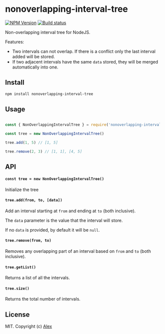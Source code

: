 # nonoverlapping-interval-tree

[![NPM Version](https://img.shields.io/npm/v/nonoverlapping-interval-tree.svg)](https://www.npmjs.com/package/nonoverlapping-interval-tree)
[![Build status](https://github.com/alxhotel/nonoverlapping-interval-tree/actions/workflows/ci.yml/badge.svg)](https://github.com/alxhotel/nonoverlapping-interval-tree/actions/workflows/ci.yml)

Non-overlapping interval tree for NodeJS.

Features:

- Two intervals can not overlap. If there is a conflict only the last interval added will be stored.
- If two adjacent intervals have the same `data` stored, they will be merged automatically into one.

## Install

```sh
npm install nonoverlapping-interval-tree
```

## Usage

```js

const { NonOverlappingIntervalTree } = require('nonoverlapping-interval-tree')

const tree = new NonOverlappingIntervalTree()

tree.add(1, 5) // [1, 5]

tree.remove(2, 3) // [1, 1], [4, 5]
```

## API

#### `const tree = new NonOverlappingIntervalTree()`

Initialize the tree

#### `tree.add(from, to, [data])`

Add an interval starting at `from` and ending at `to` (both inclusive).

The `data` parameter is the value that the interval will store.

If no `data` is provided, by default it will be `null`.

#### `tree.remove(from, to)`

Removes any overlapping part of an interval based on `from` and `to` (both inclusive).

#### `tree.getList()`

Returns a list of all the intervals.

#### `tree.size()`

Returns the total number of intervals.

## License

MIT. Copyright (c) [Alex](http://github.com/alxhotel)
